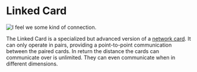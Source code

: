 # Linked Card

![I feel we some kind of connection.](oredict:oc:linkedCard)

The Linked Card is a specialized but advanced version of a [network card](lanCard.md). It can only operate in pairs, providing a point-to-point communication between the paired cards. In return the distance the cards can communicate over is unlimited. They can even communicate when in different dimensions.
